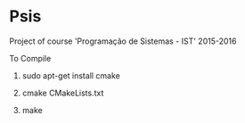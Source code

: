 # Psis
Project of course 'Programação de Sistemas - IST' 2015-2016

To Compile
1) sudo apt-get install cmake

2) cmake CMakeLists.txt

3) make

